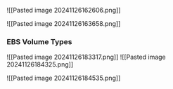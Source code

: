 
![[Pasted image 20241126162606.png]]

![[Pasted image 20241126163658.png]]

### EBS Volume Types

![[Pasted image 20241126183317.png]]
![[Pasted image 20241126184325.png]]

![[Pasted image 20241126184535.png]]
